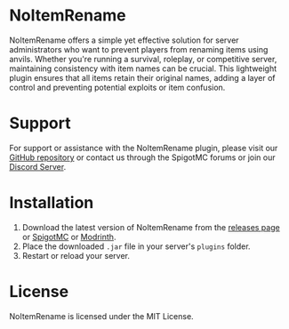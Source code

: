 # NoItemRename
NoItemRename offers a simple yet effective solution for server administrators who want to prevent players from renaming items using anvils. Whether you're running a survival, roleplay, or competitive server, maintaining consistency with item names can be crucial. This lightweight plugin ensures that all items retain their original names, adding a layer of control and preventing potential exploits or item confusion.

# Support

For support or assistance with the NoItemRename plugin, please visit our [GitHub repository](https://github.com/zuhaz/NoItemRename) or contact us through the SpigotMC forums or join our [Discord Server](https://discord.gg/7mhdvfgybX).

# Installation
1. Download the latest version of NoItemRename from the [releases page](https://github.com/zuhaz/NoItemRename/releases) or [SpigotMC](https://www.spigotmc.org/resources/noitemrename.119713) or [Modrinth](https://modrinth.com/plugin/noitemrename/).
2. Place the downloaded `.jar` file in your server's `plugins` folder.
3. Restart or reload your server.

# License

NoItemRename is licensed under the MIT License.
